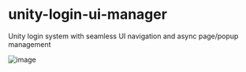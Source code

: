 # unity-login-ui-manager
Unity login system with seamless UI navigation and async page/popup management

![image](https://github.com/user-attachments/assets/f5ac771a-8c5c-4f03-91b0-9b06ed08d111)
